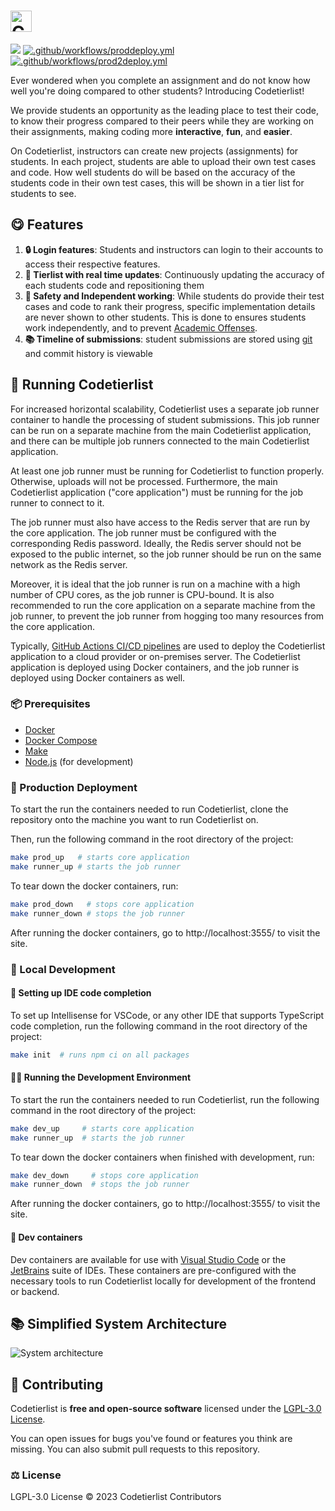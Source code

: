 <h1><picture>
  <source media="(prefers-color-scheme: dark)" srcset="https://i.imgur.com/NMaJcsy.png">
  <source media="(prefers-color-scheme: light)" srcset="https://i.imgur.com/BthpMZh.png">
  <img alt="Codetierlist" src="https://i.imgur.com/BthpMZh.png" height="34">
</picture></h1>

<a href="https://codeclimate.com/repos/65c59dd3da642979ffce97af/maintainability"><img src="https://api.codeclimate.com/v1/badges/91584b095b8e1ad9a134/maintainability" /></a> [![.github/workflows/proddeploy.yml](https://github.com/codetierlist/codetierlist/actions/workflows/proddeploy.yml/badge.svg)](https://github.com/codetierlist/codetierlist/actions/workflows/proddeploy.yml) [![.github/workflows/prod2deploy.yml](https://github.com/codetierlist/codetierlist/actions/workflows/prod2deploy.yml/badge.svg)](https://github.com/codetierlist/codetierlist/actions/workflows/prod2deploy.yml)

Ever wondered when you complete an assignment and do not know how well you're
doing compared to other students? Introducing Codetierlist!

We provide students an opportunity as the leading place to test
their code, to know their progress compared to their peers while they
are working on their assignments, making coding more **interactive**, **fun**,
and **easier**.

On Codetierlist, instructors can create new projects (assignments) for students.
In each project, students are able to upload their own test cases and code. How
well students do will be based on the accuracy of the students code in their
own test cases, this will be shown in a tier list for students to see.

## 😋 Features

1. **🔒 Login features**: Students and instructors can login to their accounts to access their respective features.
2. **🥇 Tierlist with real time updates**: Continuously updating the accuracy of each students code and repositioning them
3. **🤫 Safety and Independent working**: While students do provide their test cases and code to rank their progress, specific
   implementation details are never shown to other students. This is done to ensures students work independently, and to prevent
   [Academic Offenses](https://www.utm.utoronto.ca/academic-integrity/students/sanctions).
4. **📚 Timeline of submissions**: student submissions are stored using [git](https://git-scm.com/) and commit history is viewable

## 👟 Running Codetierlist

For increased horizontal scalability, Codetierlist uses a separate job runner container to handle the processing of student submissions.
This job runner can be run on a separate machine from the main Codetierlist application, and there can be multiple
job runners connected to the main Codetierlist application.

At least one job runner must be running for Codetierlist to function properly. Otherwise, uploads will not be
processed. Furthermore, the main Codetierlist application ("core application") must be running for the job runner to connect to it.

The job runner must also have access to the Redis server that are run by the core application. The job runner must be configured
with the corresponding Redis password. Ideally, the Redis server should not be exposed to the public internet, so the job runner
should be run on the same network as the Redis server.

Moreover, it is ideal that the job runner is run on a machine with a high number of CPU cores, as the job runner is CPU-bound.
It is also recommended to run the core application on a separate machine from the job runner, to prevent the job runner from
hogging too many resources from the core application.

Typically, [GitHub Actions CI/CD pipelines](./.github/workflows) are used to deploy the Codetierlist application to a cloud provider
or on-premises server. The Codetierlist application is deployed using Docker containers, and the job runner is deployed using
Docker containers as well.

### 📦 Prerequisites

- [Docker](https://www.docker.com/)
- [Docker Compose](https://docs.docker.com/compose/)
- [Make](https://www.gnu.org/software/make/)
- [Node.js](https://nodejs.org/en/) (for development)


### 🚀 Production Deployment

To start the run the containers needed to run Codetierlist, clone the repository onto the machine you want to run Codetierlist on.

Then, run the following command in the root directory of the project:

```bash
make prod_up   # starts core application
make runner_up # starts the job runner
```

To tear down the docker containers, run:

```bash
make prod_down   # stops core application
make runner_down # stops the job runner
```

After running the docker containers, go to http://localhost:3555/ to visit the site.

### 💼 Local Development

#### 🧠 Setting up IDE code completion

To set up Intellisense for VSCode, or any other IDE that supports TypeScript code completion, run the following command in the root directory of the project:

```bash
make init  # runs npm ci on all packages
```

#### 🏃‍♂️ Running the Development Environment

To start the run the containers needed to run Codetierlist, run the following command in the root directory of the project:

```bash
make dev_up     # starts core application
make runner_up  # starts the job runner
```

To tear down the docker containers when finished with development, run:

```bash
make dev_down     # stops core application
make runner_down  # stops the job runner
```

After running the docker containers, go to http://localhost:3555/ to visit the site.

#### 🚢 Dev containers

Dev containers are available for use with [Visual Studio Code](https://code.visualstudio.com/) or
the [JetBrains](https://www.jetbrains.com/) suite of IDEs. These containers are pre-configured with the
necessary tools to run Codetierlist locally for development of the frontend or backend.


## 📚 Simplified System Architecture

![System architecture](https://i.imgur.com/4mcN2Su.png)

## 💪 Contributing

Codetierlist is **free and open-source software** licensed under the
[LGPL-3.0 License](https://www.gnu.org/licenses/lgpl-3.0.en.html).

You can open issues for bugs you've found or features you think are missing.
You can also submit pull requests to this repository.

### ⚖️ License

LGPL-3.0 License © 2023 Codetierlist Contributors
